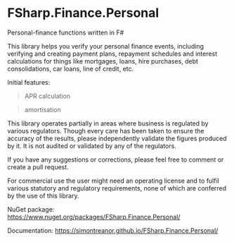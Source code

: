 # FSharp.Finance.Personal

Personal-finance functions written in F#

This library helps you verify your personal finance events, including verifying and creating payment plans, repayment schedules 
and interest calculations for things like mortgages, loans, hire purchases, debt consolidations, car loans, line of credit, etc. 

Initial features:

> APR calculation

> amortisation

This library operates partially in areas where business is regulated by various regulators.
Though every care has been taken to ensure the accuracy of the results, please independently validate the figures produced by it.
It is not audited or validated by any of the regulators.

If you have any suggestions or corrections, please feel free to comment or create a pull request.

For commercial use the user might need an operating license and to fulfil various statutory and regulatory requirements,
none of which are conferred by the use of this library.

NuGet package: https://www.nuget.org/packages/FSharp.Finance.Personal/

Documentation: https://simontreanor.github.io/FSharp.Finance.Personal/
